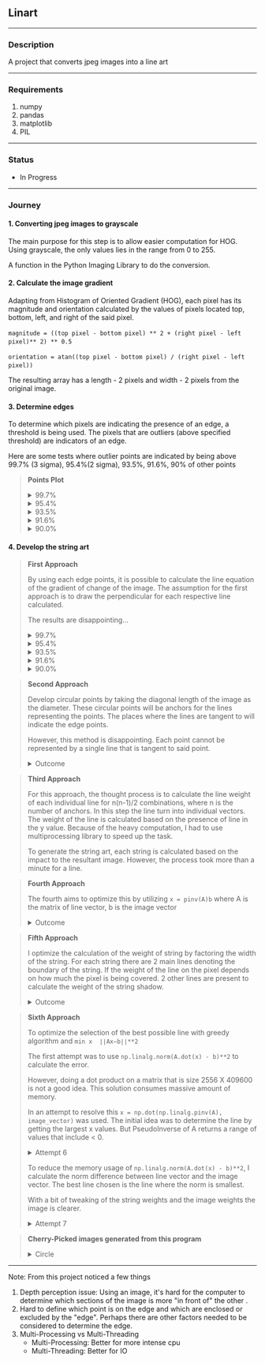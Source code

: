 ## Linart

---

### Description

A project that converts jpeg images into a line art

---

### Requirements

1. numpy
2. pandas
3. matplotlib
4. PIL

---

### Status

- In Progress

---

### Journey

#### 1. Converting jpeg images to grayscale

The main purpose for this step is to allow easier computation for HOG.
Using grayscale, the only values lies in the range from 0 to 255.

A function in the Python Imaging Library to do the conversion.

#### 2. Calculate the image gradient

Adapting from Histogram of Oriented Gradient (HOG), each pixel has its
magnitude and orientation calculated by the values of pixels located top,
bottom, left, and right of the said pixel.

`magnitude = ((top pixel - bottom pixel) ** 2 + (right pixel - left pixel)** 2) ** 0.5`

`orientation = atan((top pixel - bottom pixel) / (right pixel - left pixel))`

The resulting array has a length - 2 pixels and width - 2 pixels from the original image.

#### 3. Determine edges

To determine which pixels are indicating the presence of an edge, a threshold is being used.
The pixels that are outliers (above specified threshold) are indicators of an edge.

Here are some tests where outlier points are indicated by
being above 99.7% (3 sigma), 95.4%(2 sigma), 93.5%, 91.6%, 90% of other points

<blockquote>

**Points Plot**

<details>
<summary>99.7%</summary>

![Plot_Point_Attempt_1.png](Attempts%2FAttempt1%2FVariation_1%2FPlot_Point_Attempt_1.png)
</details>

<details>
<summary>95.4%</summary>

![Plot_Point_Attempt_1.png](Attempts%2FAttempt1%2FVariation_2%2FPlot_Point_Attempt_1.png)
</details>

<details>
<summary>93.5%</summary>

![Plot_Point_Attempt_1.png](Attempts%2FAttempt1%2FVariation_3%2FPlot_Point_Attempt_1.png)
</details>

<details>
<summary>91.6%</summary>

![Plot_Point_Attempt_1.png](Attempts%2FAttempt1%2FVariation_4%2FPlot_Point_Attempt_1.png)
</details>

<details>
<summary>90.0%</summary>

![Plot_Point_Attempt_1.png](Attempts%2FAttempt1%2FVariation_5%2FPlot_Point_Attempt_1.png)
</details>
</blockquote>

#### 4. Develop the string art

<blockquote>

**First Approach**

By using each edge points, it is possible to calculate the line equation of the gradient of change
of the image. The assumption for the first approach is to draw the perpendicular for each
respective line calculated.

The results are disappointing...

<details>
<summary>99.7%</summary>

![String_Art_Attempt_1.png](Attempts%2FAttempt1%2FVariation_1%2FString_Art_Attempt_1.png)
</details>

<details>
<summary>95.4%</summary>

![String_Art_Attempt_1.png](Attempts%2FAttempt1%2FVariation_2%2FString_Art_Attempt_1.png)
</details>

<details>
<summary>93.5%</summary>

![String_Art_Attempt_1.png](Attempts%2FAttempt1%2FVariation_3%2FString_Art_Attempt_1.png)
</details>

<details>
<summary>91.6%</summary>

![String_Art_Attempt_1.png](Attempts%2FAttempt1%2FVariation_4%2FString_Art_Attempt_1.png)
</details>

<details>
<summary>90.0%</summary>

![String_Art_Attempt_1.png](Attempts%2FAttempt1%2FVariation_5%2FString_Art_Attempt_1.png)
</details>
</blockquote>

<blockquote>

**Second Approach**

Develop circular points by taking the diagonal length of the image as the diameter. These circular points
will be anchors for the lines representing the points. The places where the lines are tangent to will 
indicate the edge points.

However, this method is disappointing. Each point cannot be represented by a single line that is tangent
to said point.

<details>
<summary>Outcome</summary>

![String_Art_Attempt_2.png](Attempts%2FAttempt2%2FVariation_1%2FString_Art_Attempt_2.png)
</details>

</blockquote>
<blockquote>

**Third Approach**

For this approach, the thought process is to calculate the line weight of each individual line
for n(n-1)/2 combinations, where n is the number of anchors. In this step the line turn into 
individual vectors. The weight of the line is calculated based on the presence of line in the y value.
Because of the heavy computation, 
I had to use multiprocessing library to speed up the task. 

To generate the string art, each string is calculated based on the impact to the resultant image.
However, the process took more than a minute for a line.
</blockquote>

<blockquote>

**Fourth Approach**

The fourth aims to optimize this by utilizing 
`x = pinv(A)b` where A is the matrix of line vector, b is the image vector

<details>
<summary>Outcome</summary>

However, seeing the account, it appears that there might be issues with how
I computed the weight of each string.
![Test.png](Attempts%2FAttempt4%2FTest.png)
</details>
</blockquote>

<blockquote>

**Fifth Approach**

I optimize the calculation of the weight of string by factoring the width of the string. For
each string there are 2 main lines denoting the boundary of the string. If the weight of the 
line on the pixel depends on how much the pixel is being covered. 2 other lines are present 
to calculate the weight of the string shadow.

<details>
<summary>Outcome</summary>

It seems that there is an issues in selecting the next possible line
<details>
<summary>Part 1:</summary>

![0.png](Attempts%2FAttempt5%2F0.png)
</details>

<details>
<summary>Part 2:</summary>

![1.png](Attempts%2FAttempt5%2F1.png)
</details>

<details>
<summary>Part 3:</summary>

![2.png](Attempts%2FAttempt5%2F2.png)
</details>

<details>
<summary>Part 4:</summary>

![3.png](Attempts%2FAttempt5%2F3.png)
</details>

<details>
<summary>Part 5:</summary>

![4.png](Attempts%2FAttempt5%2F4.png)
</details>

<details>
<summary>Part 6:</summary>

![5.png](Attempts%2FAttempt5%2F5.png)
</details>

<details>
<summary>Part 7:</summary>

![6.png](Attempts%2FAttempt5%2F6.png)
</details>

</details>
</blockquote>

<blockquote>

**Sixth Approach**

To optimize the selection of the best possible line with greedy algorithm and 
`min
x
​
∣∣Ax−b∣∣**2`

The first attempt was to use `np.linalg.norm(A.dot(x) - b)**2` to calculate 
the error.

However, doing a dot product on a matrix that is size 2556 X 409600 is not a good idea. 
This solution consumes massive amount of memory. 

In an attempt to resolve this `x = np.dot(np.linalg.pinv(A), image_vector)` was used. 
The initial idea was to determine the line by getting the largest x values. But
PseudoInverse of A returns a range of values that include < 0.

<details>
<summary>Attempt 6</summary>

The image the program is trying to create is a hollow circle.

![circle_12.png](Attempts%2FAttempt6%2Fcircle_12.png)
</details>

To reduce the memory usage of `np.linalg.norm(A.dot(x) - b)**2`, I calculate the norm
difference between line vector and the image vector. The best line chosen is the line where
the norm is smallest.

With a bit of tweaking of the string weights and the image weights the image is clearer.

<details>
<summary>Attempt 7</summary>

This is the 13th image generated.

![circle_13.png](Attempts%2FAttempt7%2Fcircle_13.png)

<details>
<summary> Process of image generated </summary>

![circle_1.png](Attempts%2FAttempt7%2Fcircle_1.png)
![circle_2.png](Attempts%2FAttempt7%2Fcircle_2.png)
![circle_3.png](Attempts%2FAttempt7%2Fcircle_3.png)
![circle_4.png](Attempts%2FAttempt7%2Fcircle_4.png)
![circle_5.png](Attempts%2FAttempt7%2Fcircle_5.png)
![circle_6.png](Attempts%2FAttempt7%2Fcircle_6.png)
![circle_7.png](Attempts%2FAttempt7%2Fcircle_7.png)
![circle_8.png](Attempts%2FAttempt7%2Fcircle_8.png)
![circle_9.png](Attempts%2FAttempt7%2Fcircle_9.png)
![circle_10.png](Attempts%2FAttempt7%2Fcircle_10.png)
![circle_11.png](Attempts%2FAttempt7%2Fcircle_11.png)
![circle_12.png](Attempts%2FAttempt7%2Fcircle_12.png)
![circle_13.png](Attempts%2FAttempt7%2Fcircle_13.png)
![circle_14.png](Attempts%2FAttempt7%2Fcircle_14.png)
![circle_final.png](Attempts%2FAttempt7%2Fcircle_final.png)
</details>
</details>
</blockquote>

<blockquote>

**Cherry-Picked images generated from this program**

<details>
<summary>Circle</summary>

![circle_13.png](Attempts%2FAttempt7%2Fcircle_13.png)
</details>
</blockquote>

---

Note: From this project noticed a few things
1. Depth perception issue: Using an image, it's hard for the computer to determine which sections of the image is
more "in front of" the other .
2. Hard to define which point is on the edge and which are enclosed or excluded by the "edge". Perhaps there are 
other factors needed to be considered to determine the edge.
3. Multi-Processing vs Multi-Threading
    - Multi-Processing: Better for more intense cpu
    - Multi-Threading: Better for IO
